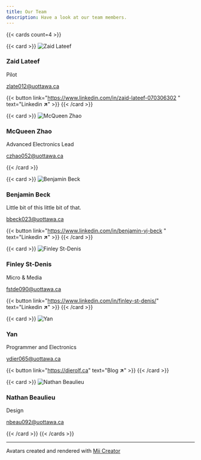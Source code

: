 ```yaml
---
title: Our Team
description: Have a look at our team members.
---
```


{{< cards count=4 >}}

<!------------------------------------------------------>
{{< card >}}
![Zaid Lateef](/img/team/Zaid_Lateef.png "Zaid Lateef")
### Zaid Lateef 
Pilot

zlate012@uottawa.ca 

{{< button link="https://www.linkedin.com/in/zaid-lateef-070306302 " text="Linkedin **↗**" >}}
{{< /card >}}
<!------------------------------------------------------>
{{< card >}}
![McQueen Zhao](/img/team/McQueen_Zhao.png "McQueen Zhao")
### McQueen Zhao 
 Advanced Electronics Lead  

czhao052@uottawa.ca 

{{< /card >}}
<!------------------------------------------------------>
{{< card >}}
![Benjamin Beck](/img/team/Benjamin_Beck.png "Benjamin Beck")
### Benjamin Beck
Little bit of this little bit of that.  

bbeck023@uottawa.ca 

{{< button link="https://www.linkedin.com/in/benjamin-vj-beck " text="Linkedin **↗**" >}}
{{< /card >}}
<!------------------------------------------------------>
{{< card >}}
![Finley St-Denis](/img/team/Finley_St-Denis.png "Finley St-Denis")
### Finley St-Denis
Micro & Media 

fstde090@uottawa.ca 

{{< button link="https://www.linkedin.com/in/finley-st-denis/" text="Linkedin **↗**" >}}
{{< /card >}}
<!------------------------------------------------------>
{{< card >}}
![Yan](/img/team/Yan.png "Yan")
### Yan
Programmer and Electronics 

ydier065@uottawa.ca 

{{< button link="https://dierolf.ca" text="Blog **↗**" >}}
{{< /card >}}
<!------------------------------------------------------>

{{< card >}}
![Nathan Beaulieu](/img/team/Nathan_Beaulieu.png "Nathan Beaulieu")
### Nathan Beaulieu
Design 

nbeau092@uottawa.ca 

{{< /card >}}
{{< /cards >}}

---

Avatars created and rendered with [Mii Creator](https://github.com/datkat21/mii-creator)
